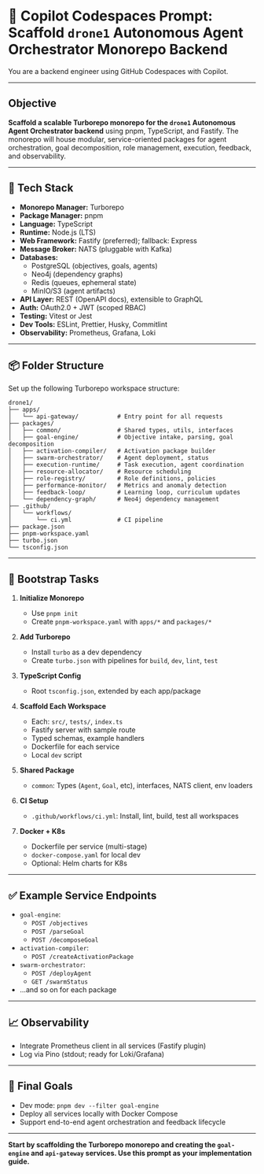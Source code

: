 # 🧠 Copilot Codespaces Prompt: Scaffold `drone1` Autonomous Agent Orchestrator Monorepo Backend

You are a backend engineer using GitHub Codespaces with Copilot.

---

## Objective

**Scaffold a scalable Turborepo monorepo for the `drone1` Autonomous Agent Orchestrator backend** using pnpm, TypeScript, and Fastify. The monorepo will house modular, service-oriented packages for agent orchestration, goal decomposition, role management, execution, feedback, and observability.

---

## 🔧 Tech Stack

- **Monorepo Manager:** Turborepo
- **Package Manager:** pnpm
- **Language:** TypeScript
- **Runtime:** Node.js (LTS)
- **Web Framework:** Fastify (preferred); fallback: Express
- **Message Broker:** NATS (pluggable with Kafka)
- **Databases:**
  - PostgreSQL (objectives, goals, agents)
  - Neo4j (dependency graphs)
  - Redis (queues, ephemeral state)
  - MinIO/S3 (agent artifacts)
- **API Layer:** REST (OpenAPI docs), extensible to GraphQL
- **Auth:** OAuth2.0 + JWT (scoped RBAC)
- **Testing:** Vitest or Jest
- **Dev Tools:** ESLint, Prettier, Husky, Commitlint
- **Observability:** Prometheus, Grafana, Loki

---

## 📦 Folder Structure

Set up the following Turborepo workspace structure:

```
drone1/
├── apps/
│   └── api-gateway/           # Entry point for all requests
├── packages/
│   ├── common/                # Shared types, utils, interfaces
│   ├── goal-engine/           # Objective intake, parsing, goal decomposition
│   ├── activation-compiler/   # Activation package builder
│   ├── swarm-orchestrator/    # Agent deployment, status
│   ├── execution-runtime/     # Task execution, agent coordination
│   ├── resource-allocator/    # Resource scheduling
│   ├── role-registry/         # Role definitions, policies
│   ├── performance-monitor/   # Metrics and anomaly detection
│   ├── feedback-loop/         # Learning loop, curriculum updates
│   └── dependency-graph/      # Neo4j dependency management
├── .github/
│   └── workflows/
│       └── ci.yml             # CI pipeline
├── package.json
├── pnpm-workspace.yaml
├── turbo.json
└── tsconfig.json
```

---

## 🧱 Bootstrap Tasks

1. **Initialize Monorepo**
   - Use `pnpm init`
   - Create `pnpm-workspace.yaml` with `apps/*` and `packages/*`

2. **Add Turborepo**
   - Install `turbo` as a dev dependency
   - Create `turbo.json` with pipelines for `build`, `dev`, `lint`, `test`

3. **TypeScript Config**
   - Root `tsconfig.json`, extended by each app/package

4. **Scaffold Each Workspace**
   - Each: `src/`, `tests/`, `index.ts`
   - Fastify server with sample route
   - Typed schemas, example handlers
   - Dockerfile for each service
   - Local `dev` script

5. **Shared Package**
   - `common`: Types (`Agent`, `Goal`, etc), interfaces, NATS client, env loaders

6. **CI Setup**
   - `.github/workflows/ci.yml`: Install, lint, build, test all workspaces

7. **Docker + K8s**
   - Dockerfile per service (multi-stage)
   - `docker-compose.yaml` for local dev
   - Optional: Helm charts for K8s

---

## ✅ Example Service Endpoints

- `goal-engine`:
  - `POST /objectives`
  - `POST /parseGoal`
  - `POST /decomposeGoal`
- `activation-compiler`:
  - `POST /createActivationPackage`
- `swarm-orchestrator`:
  - `POST /deployAgent`
  - `GET /swarmStatus`
- ...and so on for each package

---

## 📈 Observability

- Integrate Prometheus client in all services (Fastify plugin)
- Log via Pino (stdout; ready for Loki/Grafana)

---

## 🚀 Final Goals

- Dev mode: `pnpm dev --filter goal-engine`
- Deploy all services locally with Docker Compose
- Support end-to-end agent orchestration and feedback lifecycle

---

**Start by scaffolding the Turborepo monorepo and creating the `goal-engine` and `api-gateway` services. Use this prompt as your implementation guide.**
